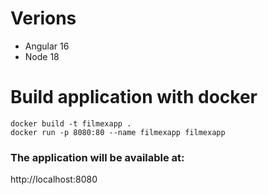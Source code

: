 # Verions
- Angular 16
- Node 18

# Build application with docker

```
docker build -t filmexapp .
docker run -p 8080:80 --name filmexapp filmexapp
```

### The application will be available at:
http://localhost:8080